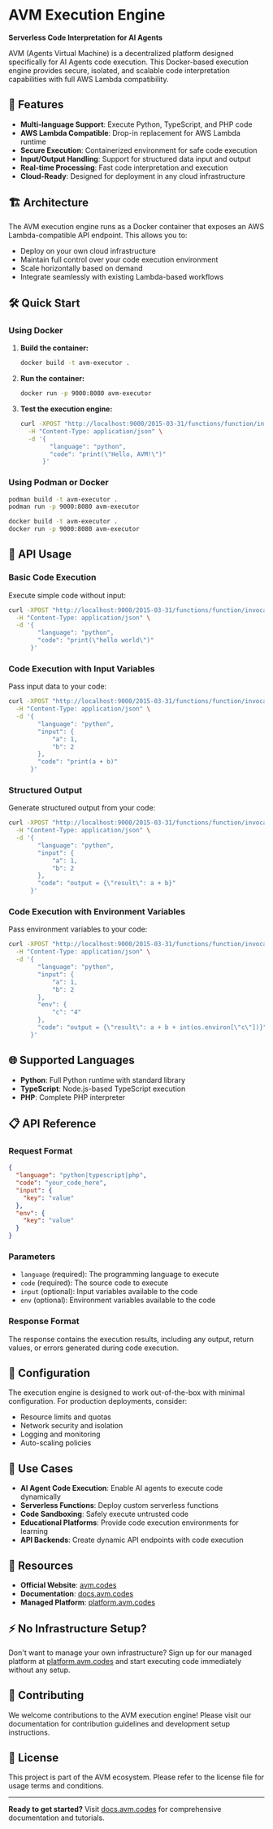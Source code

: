 # AVM Execution Engine

**Serverless Code Interpretation for AI Agents**

AVM (Agents Virtual Machine) is a decentralized platform designed specifically for AI Agents code execution. This Docker-based execution engine provides secure, isolated, and scalable code interpretation capabilities with full AWS Lambda compatibility.

## 🚀 Features

- **Multi-language Support**: Execute Python, TypeScript, and PHP code
- **AWS Lambda Compatible**: Drop-in replacement for AWS Lambda runtime
- **Secure Execution**: Containerized environment for safe code execution
- **Input/Output Handling**: Support for structured data input and output
- **Real-time Processing**: Fast code interpretation and execution
- **Cloud-Ready**: Designed for deployment in any cloud infrastructure

## 🏗️ Architecture

The AVM execution engine runs as a Docker container that exposes an AWS Lambda-compatible API endpoint. This allows you to:

- Deploy on your own cloud infrastructure
- Maintain full control over your code execution environment
- Scale horizontally based on demand
- Integrate seamlessly with existing Lambda-based workflows

## 🛠️ Quick Start

### Using Docker

1. **Build the container:**

   ```bash
   docker build -t avm-executor .
   ```

2. **Run the container:**

   ```bash
   docker run -p 9000:8080 avm-executor
   ```

3. **Test the execution engine:**
   ```bash
   curl -XPOST "http://localhost:9000/2015-03-31/functions/function/invocations" \
     -H "Content-Type: application/json" \
     -d '{
           "language": "python",
           "code": "print(\"Hello, AVM!\")"
         }'
   ```

### Using Podman or Docker

```bash
podman build -t avm-executor .
podman run -p 9000:8080 avm-executor
```

```bash
docker build -t avm-executor .
docker run -p 9000:8080 avm-executor
```

## 📖 API Usage

### Basic Code Execution

Execute simple code without input:

```bash
curl -XPOST "http://localhost:9000/2015-03-31/functions/function/invocations" \
  -H "Content-Type: application/json" \
  -d '{
        "language": "python",
        "code": "print(\"hello world\")"
      }'
```

### Code Execution with Input Variables

Pass input data to your code:

```bash
curl -XPOST "http://localhost:9000/2015-03-31/functions/function/invocations" \
  -H "Content-Type: application/json" \
  -d '{
        "language": "python",
        "input": {
            "a": 1,
            "b": 2
        },
        "code": "print(a + b)"
      }'
```

### Structured Output

Generate structured output from your code:

```bash
curl -XPOST "http://localhost:9000/2015-03-31/functions/function/invocations" \
  -H "Content-Type: application/json" \
  -d '{
        "language": "python",
        "input": {
            "a": 1,
            "b": 2
        },
        "code": "output = {\"result\": a + b}"
      }'
```

### Code Execution with Environment Variables

Pass environment variables to your code:

```bash
curl -XPOST "http://localhost:9000/2015-03-31/functions/function/invocations" \
  -H "Content-Type: application/json" \
  -d '{
        "language": "python",
        "input": {
            "a": 1,
            "b": 2
        },
        "env": {
            "c": "4"
        },
        "code": "output = {\"result\": a + b + int(os.environ[\"c\"])}"
      }'
```

## 🌐 Supported Languages

- **Python**: Full Python runtime with standard library
- **TypeScript**: Node.js-based TypeScript execution
- **PHP**: Complete PHP interpreter

## 📋 API Reference

### Request Format

```json
{
  "language": "python|typescript|php",
  "code": "your_code_here",
  "input": {
    "key": "value"
  },
  "env": {
    "key": "value"
  }
}
```

### Parameters

- `language` (required): The programming language to execute
- `code` (required): The source code to execute
- `input` (optional): Input variables available to the code
- `env` (optional): Environment variables available to the code

### Response Format

The response contains the execution results, including any output, return values, or errors generated during code execution.

## 🔧 Configuration

The execution engine is designed to work out-of-the-box with minimal configuration. For production deployments, consider:

- Resource limits and quotas
- Network security and isolation
- Logging and monitoring
- Auto-scaling policies

## 🌟 Use Cases

- **AI Agent Code Execution**: Enable AI agents to execute code dynamically
- **Serverless Functions**: Deploy custom serverless functions
- **Code Sandboxing**: Safely execute untrusted code
- **Educational Platforms**: Provide code execution environments for learning
- **API Backends**: Create dynamic API endpoints with code execution

## 🔗 Resources

- **Official Website**: [avm.codes](https://avm.codes)
- **Documentation**: [docs.avm.codes](https://docs.avm.codes)
- **Managed Platform**: [platform.avm.codes](https://platform.avm.codes)

## ⚡ No Infrastructure Setup?

Don't want to manage your own infrastructure? Sign up for our managed platform at [platform.avm.codes](https://platform.avm.codes) and start executing code immediately without any setup.

## 🤝 Contributing

We welcome contributions to the AVM execution engine! Please visit our documentation for contribution guidelines and development setup instructions.

## 📄 License

This project is part of the AVM ecosystem. Please refer to the license file for usage terms and conditions.

---

**Ready to get started?** Visit [docs.avm.codes](https://docs.avm.codes) for comprehensive documentation and tutorials.
